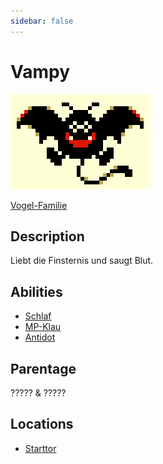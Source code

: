 ```yaml
---
sidebar: false
---
```

# Vampy

![Logo](./vampy.png)

[Vogel-Familie](../)

## Description

Liebt die Finsternis und saugt Blut.

## Abilities

- [Schlaf](../../../abilities/schlaf/)
- [MP-Klau](../../../abilities/mp-klau/)
- [Antidot](../../../abilities/antidot/)

## Parentage

????? & ?????

## Locations

- [Starttor](../../../locations/start/)